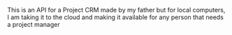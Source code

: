 This is an API for a Project CRM made by my father but for local computers, I am taking it to the cloud and making it available for any person that needs a project manager

